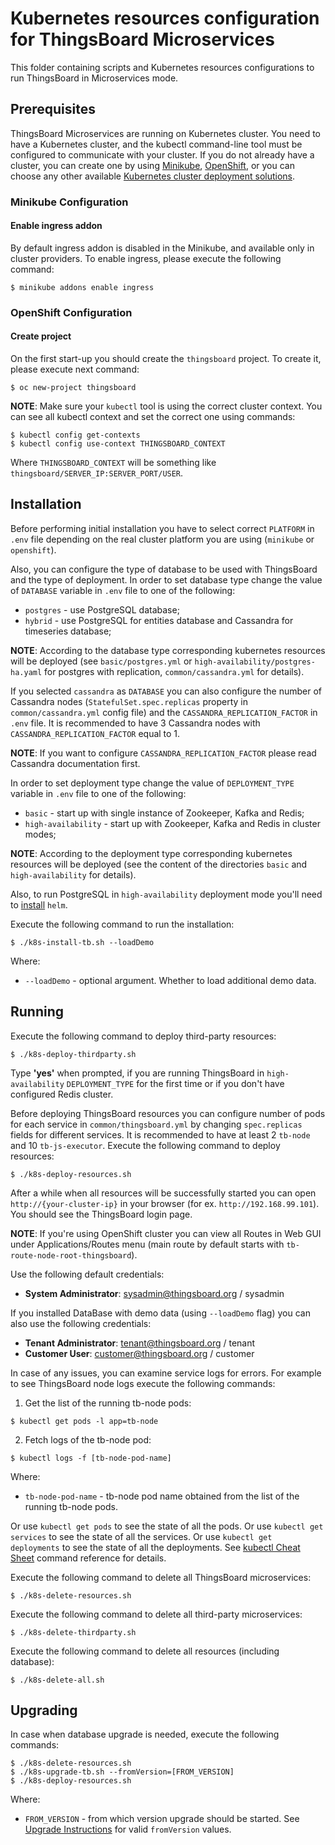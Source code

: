 # Kubernetes resources configuration for ThingsBoard Microservices

This folder containing scripts and Kubernetes resources configurations to run ThingsBoard in Microservices mode.

## Prerequisites

ThingsBoard Microservices are running on Kubernetes cluster.
You need to have a Kubernetes cluster, and the kubectl command-line tool must be configured to communicate with your cluster.
If you do not already have a cluster, you can create one by using [Minikube](https://kubernetes.io/docs/setup/minikube), 
[OpenShift](https://www.techrepublic.com/article/how-to-install-openshift-origin-on-ubuntu-18-04/),
or you can choose any other available [Kubernetes cluster deployment solutions](https://unofficial-kubernetes.readthedocs.io/en/latest/setup/pick-right-solution/).

### Minikube Configuration

#### Enable ingress addon 
By default ingress addon is disabled in the Minikube, and available only in cluster providers.
To enable ingress, please execute the following command:

`
$ minikube addons enable ingress
` 

### OpenShift Configuration

#### Create project 
On the first start-up you should create the `thingsboard` project.
To create it, please execute next command:

`
$ oc new-project thingsboard
` 

**NOTE**: Make sure your `kubectl` tool is using the correct cluster context.
You can see all kubectl context and set the correct one using commands:

```
$ kubectl config get-contexts
$ kubectl config use-context THINGSBOARD_CONTEXT
```

Where `THINGSBOARD_CONTEXT` will be something like `thingsboard/SERVER_IP:SERVER_PORT/USER`.

## Installation

Before performing initial installation you have to select correct `PLATFORM` in `.env` file depending on the real cluster platform you are using (`minikube` or `openshift`).

Also, you can configure the type of database to be used with ThingsBoard and the type of deployment.
In order to set database type change the value of `DATABASE` variable in `.env` file to one of the following:

- `postgres` - use PostgreSQL database;
- `hybrid` - use PostgreSQL for entities database and Cassandra for timeseries database;

**NOTE**: According to the database type corresponding kubernetes resources will be deployed (see `basic/postgres.yml` or `high-availability/postgres-ha.yaml` for postgres with replication, `common/cassandra.yml` for details).

If you selected `cassandra` as `DATABASE` you can also configure the number of Cassandra nodes (`StatefulSet.spec.replicas` property in `common/cassandra.yml` config file) and the `CASSANDRA_REPLICATION_FACTOR` in `.env` file. 
It is recommended to have 3 Cassandra nodes with `CASSANDRA_REPLICATION_FACTOR` equal to 1.

**NOTE**: If you want to configure `CASSANDRA_REPLICATION_FACTOR` please read Cassandra documentation first.  

In order to set deployment type change the value of `DEPLOYMENT_TYPE` variable in `.env` file to one of the following:

- `basic` - start up with single instance of Zookeeper, Kafka and Redis;
- `high-availability` - start up with Zookeeper, Kafka and Redis in cluster modes;

**NOTE**: According to the deployment type corresponding kubernetes resources will be deployed (see the content of the directories `basic` and `high-availability` for details).

Also, to run PostgreSQL in `high-availability` deployment mode you'll need to  [install](https://helm.sh/docs/intro/install/) `helm`.

Execute the following command to run the installation:

`
$ ./k8s-install-tb.sh --loadDemo
`

Where:

- `--loadDemo` - optional argument. Whether to load additional demo data.

## Running

Execute the following command to deploy third-party resources:

`
$ ./k8s-deploy-thirdparty.sh
`

Type **'yes'** when prompted, if you are running ThingsBoard in `high-availability` `DEPLOYMENT_TYPE` for the first time or if you don't have configured Redis cluster.

Before deploying ThingsBoard resources you can configure number of pods for each service in `common/thingsboard.yml` by changing `spec.replicas` fields for different services. 
It is recommended to have at least 2 `tb-node` and 10 `tb-js-executor`.
Execute the following command to deploy resources:

`
$ ./k8s-deploy-resources.sh
`

After a while when all resources will be successfully started you can open `http://{your-cluster-ip}` in your browser (for ex. `http://192.168.99.101`).
You should see the ThingsBoard login page.

**NOTE**: If you're using OpenShift cluster you can view all Routes in Web GUI under Applications/Routes menu (main route by default starts with `tb-route-node-root-thingsboard`).

Use the following default credentials:

- **System Administrator**: sysadmin@thingsboard.org / sysadmin

If you installed DataBase with demo data (using `--loadDemo` flag) you can also use the following credentials:

- **Tenant Administrator**: tenant@thingsboard.org / tenant
- **Customer User**: customer@thingsboard.org / customer

In case of any issues, you can examine service logs for errors.
For example to see ThingsBoard node logs execute the following commands:

1) Get the list of the running tb-node pods:

`
$ kubectl get pods -l app=tb-node
`

2) Fetch logs of the tb-node pod:

`
$ kubectl logs -f [tb-node-pod-name]
`

Where:

- `tb-node-pod-name` - tb-node pod name obtained from the list of the running tb-node pods.

Or use `kubectl get pods` to see the state of all the pods.
Or use `kubectl get services` to see the state of all the services.
Or use `kubectl get deployments` to see the state of all the deployments.
See [kubectl Cheat Sheet](https://kubernetes.io/docs/reference/kubectl/cheatsheet/) command reference for details.

Execute the following command to delete all ThingsBoard microservices:

`
$ ./k8s-delete-resources.sh
`

Execute the following command to delete all third-party microservices:

`
$ ./k8s-delete-thirdparty.sh
`

Execute the following command to delete all resources (including database):

`
$ ./k8s-delete-all.sh
`

## Upgrading

In case when database upgrade is needed, execute the following commands:

```
$ ./k8s-delete-resources.sh
$ ./k8s-upgrade-tb.sh --fromVersion=[FROM_VERSION]
$ ./k8s-deploy-resources.sh
```

Where:

- `FROM_VERSION` - from which version upgrade should be started. See [Upgrade Instructions](https://thingsboard.io/docs/user-guide/install/upgrade-instructions) for valid `fromVersion` values.
